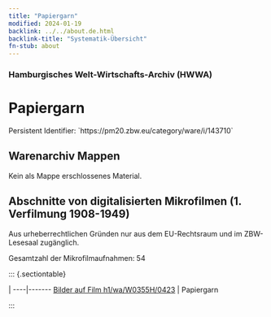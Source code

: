 ```yaml
---
title: "Papiergarn"
modified: 2024-01-19
backlink: ../../about.de.html
backlink-title: "Systematik-Übersicht"
fn-stub: about
---
```


### Hamburgisches Welt-Wirtschafts-Archiv (HWWA)

# Papiergarn

<div class="hint">Persistent Identifier: `https://pm20.zbw.eu/category/ware/i/143710`</div>







## Warenarchiv Mappen





Kein als Mappe erschlossenes Material.



<a id="filmsections" />

## Abschnitte von digitalisierten Mikrofilmen (1. Verfilmung 1908-1949)

<p>Aus urheberrechtlichen Gründen nur aus dem EU-Rechtsraum und im ZBW-Lesesaal zugänglich.</p>


<p>Gesamtzahl der Mikrofilmaufnahmen: 54</p>





::: {.sectiontable}

 | 
----|-------
<a class="btn" href="https://pm20.zbw.eu/film/h1/wa/W0355H/0423" rel="nofollow">Bilder auf Film h1/wa/W0355H/0423</a> | Papiergarn


:::
















